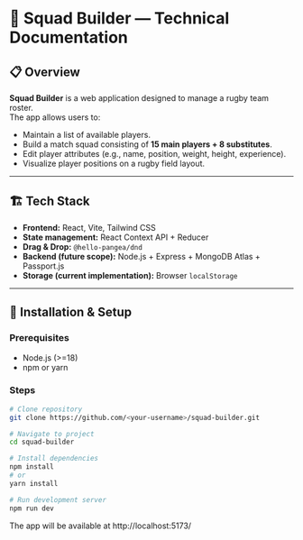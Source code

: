 # 📘 Squad Builder — Technical Documentation

## 📋 Overview

**Squad Builder** is a web application designed to manage a rugby team roster.  
The app allows users to:

- Maintain a list of available players.
- Build a match squad consisting of **15 main players + 8 substitutes**.
- Edit player attributes (e.g., name, position, weight, height, experience).
- Visualize player positions on a rugby field layout.

---

## 🏗️ Tech Stack

- **Frontend:** React, Vite, Tailwind CSS
- **State management:** React Context API + Reducer
- **Drag & Drop:** `@hello-pangea/dnd`
- **Backend (future scope):** Node.js + Express + MongoDB Atlas + Passport.js
- **Storage (current implementation):** Browser `localStorage`

---

## 🔧 Installation & Setup

### Prerequisites

- Node.js (>=18)
- npm or yarn

### Steps

```bash
# Clone repository
git clone https://github.com/<your-username>/squad-builder.git

# Navigate to project
cd squad-builder

# Install dependencies
npm install
# or
yarn install

# Run development server
npm run dev
```

The app will be available at http://localhost:5173/
